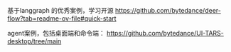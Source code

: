 基于langgraph 的优秀案例，学习开源
https://github.com/bytedance/deer-flow?tab=readme-ov-file#quick-start

agent案例，包括桌面端和命令端：
https://github.com/bytedance/UI-TARS-desktop/tree/main